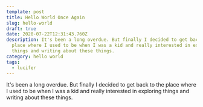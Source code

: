 ```yaml
---
template: post
title: Hello World Once Again
slug: hello-world
draft: true
date: 2020-07-22T12:31:43.760Z
description: It's been a long overdue. But finally I decided to get back to the
  place where I used to be when I was a kid and really interested in exploring
  things and writing about these things.
category: hello world
tags:
  - lucifer
---
```

It's been a long overdue. But finally I decided to get back to the place where I used to be when I was a kid and really interested in exploring things and writing about these things.